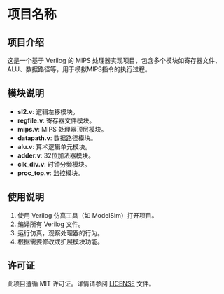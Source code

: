 # 项目名称

## 项目介绍

这是一个基于 Verilog 的 MIPS 处理器实现项目，包含多个模块如寄存器文件、ALU、数据路径等，用于模拟MIPS指令的执行过程。

## 模块说明

- **sl2.v**: 逻辑左移模块。
- **regfile.v**: 寄存器文件模块。
- **mips.v**: MIPS 处理器顶层模块。
- **datapath.v**: 数据路径模块。
- **alu.v**: 算术逻辑单元模块。
- **adder.v**: 32位加法器模块。
- **clk_div.v**: 时钟分频模块。
- **proc_top.v**: 监控模块。

## 使用说明

1. 使用 Verilog 仿真工具（如 ModelSim）打开项目。
2. 编译所有 Verilog 文件。
3. 运行仿真，观察处理器的行为。
4. 根据需要修改或扩展模块功能。

## 许可证

此项目遵循 MIT 许可证。详情请参阅 [LICENSE](LICENSE) 文件。
